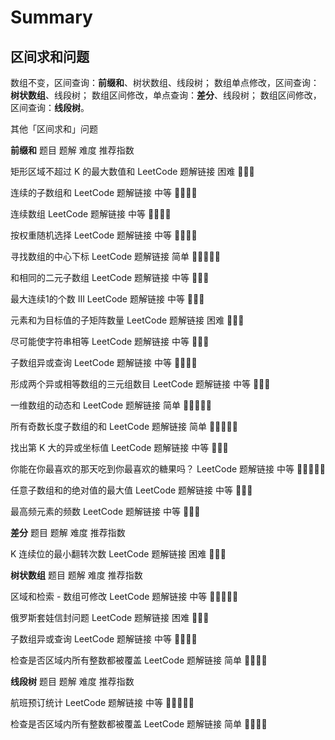 # Summary

## 区间求和问题

数组不变，区间查询：**前缀和**、树状数组、线段树；
数组单点修改，区间查询：**树状数组**、线段树；
数组区间修改，单点查询：**差分**、线段树；
数组区间修改，区间查询：**线段树**。

其他「区间求和」问题

**前缀和**
题目	题解	难度	推荐指数

矩形区域不超过 K 的最大数值和	LeetCode 题解链接	困难	🤩🤩🤩

连续的子数组和	LeetCode 题解链接	中等	🤩🤩🤩🤩

连续数组	LeetCode 题解链接	中等	🤩🤩🤩🤩

按权重随机选择	LeetCode 题解链接	中等	🤩🤩🤩🤩

寻找数组的中心下标	LeetCode 题解链接	简单	🤩🤩🤩🤩🤩

和相同的二元子数组	LeetCode 题解链接	中等	🤩🤩🤩

最大连续1的个数 III	LeetCode 题解链接	中等	🤩🤩🤩

元素和为目标值的子矩阵数量	LeetCode 题解链接	困难	🤩🤩🤩

尽可能使字符串相等	LeetCode 题解链接	中等	🤩🤩🤩

子数组异或查询	LeetCode 题解链接	中等	🤩🤩🤩🤩

形成两个异或相等数组的三元组数目	LeetCode 题解链接	中等	🤩🤩🤩

一维数组的动态和	LeetCode 题解链接	简单	🤩🤩🤩🤩🤩

所有奇数长度子数组的和	LeetCode 题解链接	简单	🤩🤩🤩🤩🤩

找出第 K 大的异或坐标值	LeetCode 题解链接	中等	🤩🤩🤩

你能在你最喜欢的那天吃到你最喜欢的糖果吗？	LeetCode 题解链接	中等	🤩🤩🤩🤩🤩

任意子数组和的绝对值的最大值	LeetCode 题解链接	中等	🤩🤩🤩

最高频元素的频数	LeetCode 题解链接	中等	🤩🤩🤩


**差分**
题目	题解	难度	推荐指数

K 连续位的最小翻转次数	LeetCode 题解链接	困难	🤩🤩🤩



**树状数组**
题目	题解	难度	推荐指数

区域和检索 - 数组可修改	LeetCode 题解链接	中等	🤩🤩🤩🤩🤩

俄罗斯套娃信封问题	LeetCode 题解链接	困难	🤩🤩🤩

子数组异或查询	LeetCode 题解链接	中等	🤩🤩🤩🤩

检查是否区域内所有整数都被覆盖	LeetCode 题解链接	简单	🤩🤩🤩🤩



**线段树**
题目	题解	难度	推荐指数

航班预订统计	LeetCode 题解链接	中等	🤩🤩🤩🤩🤩

检查是否区域内所有整数都被覆盖	LeetCode 题解链接	简单	🤩🤩🤩🤩


